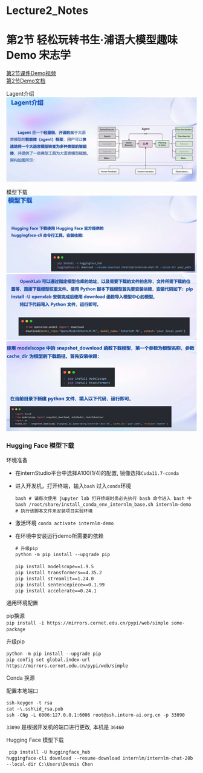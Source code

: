 # Lecture2_Notes   
# 第2节 轻松玩转书生·浦语大模型趣味Demo  宋志学   
[第2节课件Demo视频](https://www.bilibili.com/video/BV1Ci4y1z72H/?vd_source=427d5b3bd6552cd66c00e381e2aae338)  
[第2节Demo文档](https://github.com/InternLM/tutorial/blob/main/helloworld/hello_world.md)  

Lagent介绍
![](./lecture2_img1.png)  

模型下载
![](./lecture2_img2.png)  
![](./lecture2_img3.png)  
![](./lecture2_img4.png) 

### Hugging Face 模型下载
环境准备
  - 在internStudio平台中选择A100(1/4)的配置, 镜像选择`Cuda11.7-conda`
  - 进入开发机，打开终端，输入`bash` 过入`conda`环境
    ```
    bash # 请每次使用 jupyter lab 打开终端时务必先执行 bash 命令进入 bash 中
    bash /root/share/install_conda_env_internlm_base.sh internlm-demo  # 执行该脚本文件来安装项目实验环境
    ```
  - 激活环境
    ```conda activate internlm-demo```
    
  - 在环境中安装运行demo所需要的依赖

    ```
    # 升级pip
    python -m pip install --upgrade pip

    pip install modelscope==1.9.5
    pip install transformers==4.35.2
    pip install streamlit==1.24.0
    pip install sentencepiece==0.1.99
    pip install accelerate==0.24.1
    ```
通用环境配置  

pip换源  
```pip install -i https://mirrors.cernet.edu.cn/pypi/web/simple some-package```  

升级pip
```
python -m pip install --upgrade pip
pip config set global.index-url https://mirrors.cernet.edu.cn/pypi/web/simple
```
Conda 换源   

配置本地端口
```
ssh-keygen -t rsa
cat ~\.ssh\id_rsa.pub
ssh -CNg -L 6006:127.0.0.1:6006 root@ssh.intern-ai.org.cn -p 33090
```
 `33090` 是根据开发机的端口进行更改, 本机是 `36460`  

 Hugging Face 模型下载
```
 pip install -U huggingface_hub
huggingface-cli download --resume-download internlm/internlm-chat-20b --local-dir C:\Users\Dennis Chen  
```



